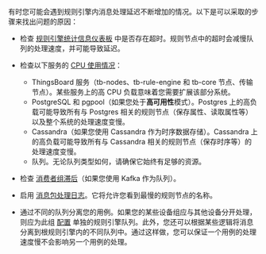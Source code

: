 有时您可能会遇到规则引擎内消息处理延迟不断增加的情况。以下是可以采取的步骤来找出问题的原因：
- 检查 [规则引擎统计信息仪表板](/docs/{{docsPrefix}}user-guide/rule-engine-2-0/overview/#rule-engine-statistics) 中是否存在超时。规则节点中的超时会减慢队列的处理速度，并可能导致延迟。

- 检查以下服务的 [CPU 使用情况](#cpumemory-usage)：
    - ThingsBoard 服务（tb-nodes、tb-rule-engine 和 tb-core 节点、传输节点）。某些服务上的高 CPU 负载意味着您需要扩展该部分系统。
    - PostgreSQL 和 pgpool（如果您处于<b>高可用性</b>模式）。Postgres 上的高负载可能导致所有与 Postgres 相关的规则节点（保存属性、读取属性等）以及整个系统的处理速度变慢。
    - Cassandra（如果您使用 Cassandra 作为时序数据存储）。Cassandra 上的高负载可能导致所有与 Cassandra 相关的规则节点（保存时序等）的处理速度变慢。
    - 队列。无论队列类型如何，请确保它始终有足够的资源。

- 检查 [消费者组滞后](#consumer-group-message-lag-for-kafka-queue)（如果您使用 Kafka 作为队列）。

- 启用 [消息包处理日志](#message-pack-processing-log)。它将允许您看到最慢的规则节点的名称。

- 通过不同的队列分离您的用例。如果您的某些设备组应与其他设备分开处理，则应为此组 [配置](/docs/{{docsPrefix}}user-guide/device-profiles/#queue-name) 单独的规则引擎队列。此外，您还可以根据某些逻辑将消息分离到根规则引擎内的不同队列中。通过这样做，您可以保证一个用例的处理速度慢不会影响另一个用例的处理。